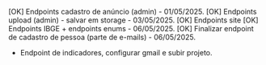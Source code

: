 [OK] Endpoints cadastro de anúncio (admin) - 01/05/2025.
[OK] Endpoints upload (admin) - salvar em storage - 03/05/2025.
[OK] Endpoints site
[OK] Endpoints IBGE + endpoints enums - 06/05/2025.
[OK] Finalizar endpoint de cadastro de pessoa (parte de e-mails) - 06/05/2025.
- Endpoint de indicadores, configurar gmail e subir projeto.